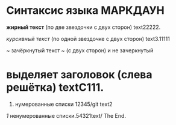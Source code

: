 # Синтаксис языка МАРКДАУН #

**жирный текст** (по две звездочки с двух сторон) text22222.

*курсивный текст* (по одной звездочке с двух сторон) text3.11111

~ зачёркнутый текст ~ (с двух сторон) и не зачеркнутый

# выделяет заголовок (слева решётка) textC111.

1. нумерованные списки 12345/git text2

*1* ненумерованные списки.54321text/
The End.